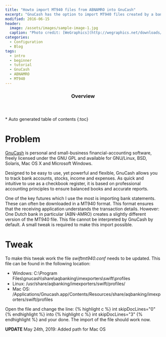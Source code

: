 ```yaml
---
title: "Howto import MT940 files from ABNAMRO into GnuCash"
excerpt: "GnuCash has the option to import MT940 files created by a bank. These files contain all transaction information. Currenlty the MT940 file created by ABNAMRO cannot be read by default"
modified: 2016-06-15
header:
  image: /assets/images/sample-image-1.jpg
  caption: "Photo credit: [WeGraphics](http://wegraphics.net/downloads/free-ultimate-blurred-background-pack/)"
categories:
  - Configuration
  - Blog
tags:
  - intro
  - beginner
  - tutorial
  - GnuCash
  - ABNAMRO
  - MT940
---
```


<section id="table-of-contents" class="toc">
  <header>
    <h3>Overview</h3>
  </header>
<div id="drawer" markdown="1">
*  Auto generated table of contents
{:toc}
</div>
</section><!-- /#table-of-contents -->

# Problem
[GnuCash](http://www.gnucash.org) is personal and small-business financial-accounting software, freely licensed under the GNU GPL and available for GNU/Linux, BSD, Solaris, Mac OS X and Microsoft Windows.

Designed to be easy to use, yet powerful and flexible, GnuCash allows you to track bank accounts, stocks, income and expenses. As quick and intuitive to use as a checkbook register, it is based on professional accounting principles to ensure balanced books and accurate reports.

One of the key futures which I use the most is importing bank statements. These can often be downloaded in a MT940 format. This format ensures that the receiving application understands the transaction details. However: One Dutch bank in particular (ABN-AMRO) creates a slightly different version of the MT940 file. This file cannot be interpreted by GnuCash by default. A small tweak is required to make this import possible.

# Tweak
To make this tweak work the file _swiftmt940.conf_ needs to be updated. This file can be found in the following location:

* Windows: C:\Program Files\gnucash\share\aqbanking\imexporters\swift\profiles
* Linux: /usr/share/aqbanking/imexporters/swift/profiles/
* Mac OS: /Applications/Gnucash.app/Contents/Resources/share/aqbanking/imexporters/swift/profiles

Open the file and change the line:
{% highlight c %}
int skipDocLines="0"
{% endhighlight %}
into
{% highlight c %}
int skipDocLines="3"
{% endhighlight %}
and your done. The import of the file should work now.

**UPDATE** May 24th, 2019: Added path for Mac OS
